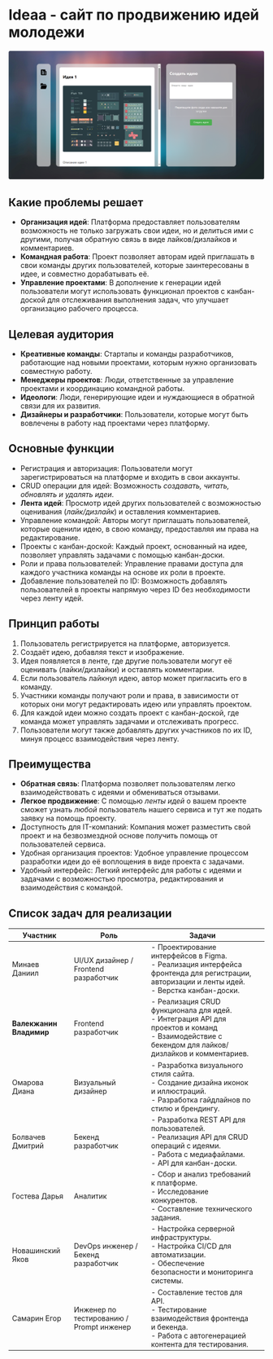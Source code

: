 # Ideaa - сайт по продвижению идей молодежи
![img](imgs/image.png)
## Какие проблемы решает
- **Организация идей**: Платформа предоставляет пользователям возможность не только загружать свои идеи, но и делиться ими с другими, получая обратную связь в виде лайков/дизлайков и комментариев.
- **Командная работа**: Проект позволяет авторам идей приглашать в свои команды других пользователей, которые заинтересованы в идее, и совместно дорабатывать её.
- **Управление проектами**: В дополнение к генерации идей пользователи могут использовать функционал проектов с канбан-доской для отслеживания выполнения задач, что улучшает организацию рабочего процесса.

## Целевая аудитория
- **Креативные команды**: Стартапы и команды разработчиков, работающие над новыми проектами, которым нужно организовать совместную работу.
- **Менеджеры проектов**: Люди, ответственные за управление проектами и координацию командной работы.
- **Идеологи**: Люди, генерирующие идеи и нуждающиеся в обратной связи для их развития.
- **Дизайнеры и разработчики**: Пользователи, которые могут быть вовлечены в работу над проектами через платформу.

## Основные функции
- Регистрация и авторизация: Пользователи могут зарегистрироваться на платформе и входить в свои аккаунты.
- CRUD операции для идей: Возможность *создавать, читать, обновлять и удалять идеи*.
- **Лента идей**: Просмотр идей других пользователей с возможностью оценивания (*лайк/дизлайк*) и оставления комментариев.
- Управление командой: Авторы могут приглашать пользователей, которые оценили идею, в свою команду, предоставляя им права на редактирование.
- Проекты с канбан-доской: Каждый проект, основанный на идее, позволяет управлять задачами с помощью канбан-доски.
- Роли и права пользователей: Управление правами доступа для каждого участника команды на основе их роли в проекте.
- Добавление пользователей по ID: Возможность добавлять пользователей в проекты напрямую через ID без необходимости через ленту идей.

## Принцип работы
1. Пользователь регистрируется на платформе, авторизуется.
2. Создаёт идею, добавляя текст и изображение.
3. Идея появляется в ленте, где другие пользователи могут её оценивать (лайки/дизлайки) и оставлять комментарии.
4. Если пользователь лайкнул идею, автор может пригласить его в команду.
5. Участники команды получают роли и права, в зависимости от которых они могут редактировать идею или управлять проектом.
6. Для каждой идеи можно создать проект с канбан-доской, где команда может управлять задачами и отслеживать прогресс.
7. Пользователи могут также добавлять других участников по их ID, минуя процесс взаимодействия через ленту.

## Преимущества
- **Обратная связь**: Платформа позволяет пользователям легко взаимодействовать с идеями и обмениваться отзывами.
- **Легкое продвижение**: С помощью *ленты идей* о вашем проекте сможет узнать *любой* пользователь нашего сервиса и тут же подать заявку на помощь проекту.
- Доступность для IT-компаний: Компания может разместить свой проект и на безвозмездной основе получить помощь от пользователей сервиса.
- Удобная организация проектов: Удобное управление процессом разработки идеи до её воплощения в виде проекта с задачами.
- Удобный интерфейс: Легкий интерфейс для работы с идеями и задачами с возможностью просмотра, редактирования и взаимодействия с командой.

## Список задач для реализации


| Участник                | Роль                                     | Задачи                                                                                                                                                 |     |
| ----------------------- | ---------------------------------------- | ------------------------------------------------------------------------------------------------------------------------------------------------------ | --- |
| Минаев Даниил           | UI/UX дизайнер / Frontend разработчик    | - Проектирование интерфейсов в Figma.<br>- Реализация интерфейса фронтенда для регистрации, авторизации и ленты идей.<br>- Верстка канбан-доски.       |     |
| **Валекжанин Владимир** | Frontend разработчик                     | - Реализация CRUD функционала для идей. <br>- Интеграция API для проектов и команд<br>- Взаимодействие с бекендом для лайков/дизлайков и комментариев. |     |
| Омарова Диана           | Визуальный дизайнер                      | - Разработка визуального стиля сайта.<br>- Создание дизайна иконок и иллюстраций.<br>- Разработка гайдлайнов по стилю и брендингу.                     |     |
| Болвачев Дмитрий        | Бекенд разработчик                       | - Разработка REST API для пользователей.<br>- Реализация API для CRUD операций с идеями.<br>- Работа с медиафайлами.<br>- API для канбан-доски.        |     |
| Гостева Дарья           | Аналитик                                 | - Сбор и анализ требований к платформе.<br>- Исследование конкурентов.<br>- Составление технического задания.                                          |     |
| Новашинский Яков        | DevOps инженер / Бекенд разработчик      | - Настройка серверной инфраструктуры.<br>- Настройка CI/CD для автоматизации.<br>- Обеспечение безопасности и мониторинга системы.                     |     |
| Самарин Егор            | Инженер по тестированию / Prompt инженер | - Составление тестов для API.<br>- Тестирование взаимодействия фронтенда и бекенда.<br>- Работа с автогенерацией контента для тестирования.<br>        |     |

